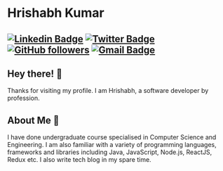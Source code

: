 # Hrishabh Kumar 
[![Linkedin Badge](https://img.shields.io/badge/-Hrishabh-blue?style=social&logo=Linkedin&logoColor=blue&link=https://www.linkedin.com/in/Hrishabh-Kumar/)](https://www.linkedin.com/in/Hrishabh-Kumar/) [![Twitter Badge](http://img.shields.io/badge/-@hrish4bh-1ca0f1?style=social&logo=twitter&logoColor=blue&link=https://twitter.com/hrisha4bh)](https://twitter.com/hrish4bh) [![GitHub followers](https://img.shields.io/github/followers/hrish4bh?label=Follow&style=social)](https://github.com/hrish4bh/?tab=follow) [![Gmail Badge](https://img.shields.io/badge/-hrishabh0007-c14438?style=social&logo=Gmail&logoColor=red&link=mailto:hrishabh@gmail.com)](mailto:hrishabh0007@gmail.com)
---

## Hey there! 👋 
Thanks for visiting my profile. I am Hrishabh, a software developer by profession. 

## About Me 🧐
I have done undergraduate course specialised in Computer Science and Engineering. I am also familiar with a variety of programming languages, frameworks and libraries including Java, JavaScript, Node.js, ReactJS, Redux etc. I also write tech blog in my spare time. 

